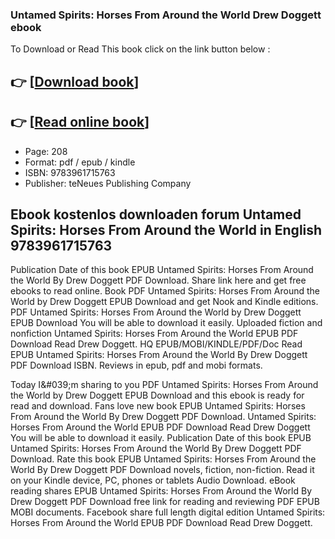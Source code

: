 ### Untamed Spirits: Horses From Around the World Drew Doggett ebook

To Download or Read This book click on the link button below :

## 👉  [**[Download book](http://ebooksharez.info/download.php?group=book&from=github.com&id=713291&lnk=1079 "Download book")**]

## 👉  [**[Read online book](http://ebooksharez.info/download.php?group=book&from=github.com&id=713291&lnk=1079 "Read online book")**]


* Page: 208
* Format: pdf / epub / kindle
* ISBN: 9783961715763
* Publisher: teNeues Publishing Company



## Ebook kostenlos downloaden forum Untamed Spirits: Horses From Around the World in English 9783961715763


Publication Date of this book EPUB Untamed Spirits: Horses From Around the World By Drew Doggett PDF Download. Share link here and get free ebooks to read online. Book PDF Untamed Spirits: Horses From Around the World by Drew Doggett EPUB Download and get Nook and Kindle editions. PDF Untamed Spirits: Horses From Around the World by Drew Doggett EPUB Download You will be able to download it easily. Uploaded fiction and nonfiction Untamed Spirits: Horses From Around the World EPUB PDF Download Read Drew Doggett. HQ EPUB/MOBI/KINDLE/PDF/Doc Read EPUB Untamed Spirits: Horses From Around the World By Drew Doggett PDF Download ISBN. Reviews in epub, pdf and mobi formats.

Today I&amp;#039;m sharing to you PDF Untamed Spirits: Horses From Around the World by Drew Doggett EPUB Download and this ebook is ready for read and download. Fans love new book EPUB Untamed Spirits: Horses From Around the World By Drew Doggett PDF Download. Untamed Spirits: Horses From Around the World EPUB PDF Download Read Drew Doggett You will be able to download it easily. Publication Date of this book EPUB Untamed Spirits: Horses From Around the World By Drew Doggett PDF Download. Rate this book EPUB Untamed Spirits: Horses From Around the World By Drew Doggett PDF Download novels, fiction, non-fiction. Read it on your Kindle device, PC, phones or tablets Audio Download. eBook reading shares EPUB Untamed Spirits: Horses From Around the World By Drew Doggett PDF Download free link for reading and reviewing PDF EPUB MOBI documents. Facebook share full length digital edition Untamed Spirits: Horses From Around the World EPUB PDF Download Read Drew Doggett.





